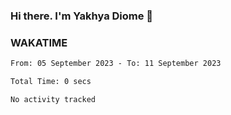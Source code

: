 ### Hi there. I'm Yakhya Diome 👋

### WAKATIME
<!--START_SECTION:waka-->

```txt
From: 05 September 2023 - To: 11 September 2023

Total Time: 0 secs

No activity tracked
```

<!--END_SECTION:waka-->
